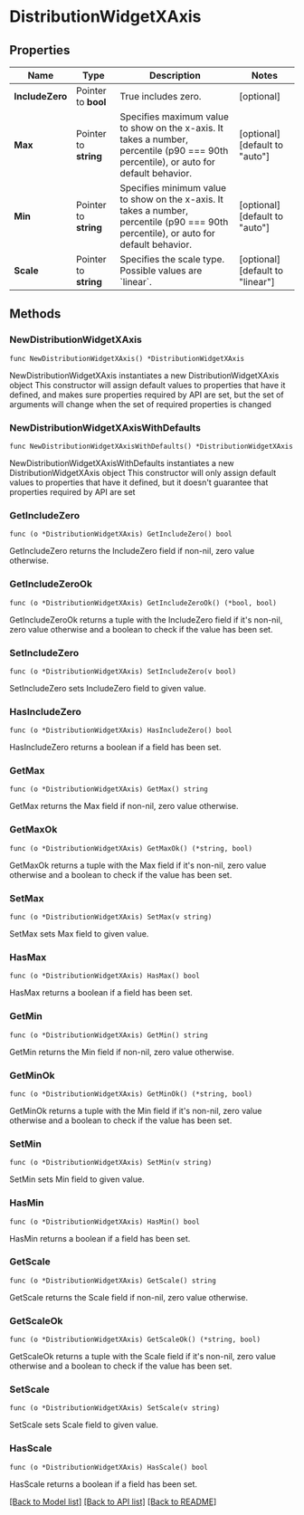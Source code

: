 # DistributionWidgetXAxis

## Properties

Name | Type | Description | Notes
---- | ---- | ----------- | ------
**IncludeZero** | Pointer to **bool** | True includes zero. | [optional] 
**Max** | Pointer to **string** | Specifies maximum value to show on the x-axis. It takes a number, percentile (p90 &#x3D;&#x3D;&#x3D; 90th percentile), or auto for default behavior. | [optional] [default to "auto"]
**Min** | Pointer to **string** | Specifies minimum value to show on the x-axis. It takes a number, percentile (p90 &#x3D;&#x3D;&#x3D; 90th percentile), or auto for default behavior. | [optional] [default to "auto"]
**Scale** | Pointer to **string** | Specifies the scale type. Possible values are &#x60;linear&#x60;. | [optional] [default to "linear"]

## Methods

### NewDistributionWidgetXAxis

`func NewDistributionWidgetXAxis() *DistributionWidgetXAxis`

NewDistributionWidgetXAxis instantiates a new DistributionWidgetXAxis object
This constructor will assign default values to properties that have it defined,
and makes sure properties required by API are set, but the set of arguments
will change when the set of required properties is changed

### NewDistributionWidgetXAxisWithDefaults

`func NewDistributionWidgetXAxisWithDefaults() *DistributionWidgetXAxis`

NewDistributionWidgetXAxisWithDefaults instantiates a new DistributionWidgetXAxis object
This constructor will only assign default values to properties that have it defined,
but it doesn't guarantee that properties required by API are set

### GetIncludeZero

`func (o *DistributionWidgetXAxis) GetIncludeZero() bool`

GetIncludeZero returns the IncludeZero field if non-nil, zero value otherwise.

### GetIncludeZeroOk

`func (o *DistributionWidgetXAxis) GetIncludeZeroOk() (*bool, bool)`

GetIncludeZeroOk returns a tuple with the IncludeZero field if it's non-nil, zero value otherwise
and a boolean to check if the value has been set.

### SetIncludeZero

`func (o *DistributionWidgetXAxis) SetIncludeZero(v bool)`

SetIncludeZero sets IncludeZero field to given value.

### HasIncludeZero

`func (o *DistributionWidgetXAxis) HasIncludeZero() bool`

HasIncludeZero returns a boolean if a field has been set.

### GetMax

`func (o *DistributionWidgetXAxis) GetMax() string`

GetMax returns the Max field if non-nil, zero value otherwise.

### GetMaxOk

`func (o *DistributionWidgetXAxis) GetMaxOk() (*string, bool)`

GetMaxOk returns a tuple with the Max field if it's non-nil, zero value otherwise
and a boolean to check if the value has been set.

### SetMax

`func (o *DistributionWidgetXAxis) SetMax(v string)`

SetMax sets Max field to given value.

### HasMax

`func (o *DistributionWidgetXAxis) HasMax() bool`

HasMax returns a boolean if a field has been set.

### GetMin

`func (o *DistributionWidgetXAxis) GetMin() string`

GetMin returns the Min field if non-nil, zero value otherwise.

### GetMinOk

`func (o *DistributionWidgetXAxis) GetMinOk() (*string, bool)`

GetMinOk returns a tuple with the Min field if it's non-nil, zero value otherwise
and a boolean to check if the value has been set.

### SetMin

`func (o *DistributionWidgetXAxis) SetMin(v string)`

SetMin sets Min field to given value.

### HasMin

`func (o *DistributionWidgetXAxis) HasMin() bool`

HasMin returns a boolean if a field has been set.

### GetScale

`func (o *DistributionWidgetXAxis) GetScale() string`

GetScale returns the Scale field if non-nil, zero value otherwise.

### GetScaleOk

`func (o *DistributionWidgetXAxis) GetScaleOk() (*string, bool)`

GetScaleOk returns a tuple with the Scale field if it's non-nil, zero value otherwise
and a boolean to check if the value has been set.

### SetScale

`func (o *DistributionWidgetXAxis) SetScale(v string)`

SetScale sets Scale field to given value.

### HasScale

`func (o *DistributionWidgetXAxis) HasScale() bool`

HasScale returns a boolean if a field has been set.


[[Back to Model list]](../README.md#documentation-for-models) [[Back to API list]](../README.md#documentation-for-api-endpoints) [[Back to README]](../README.md)


